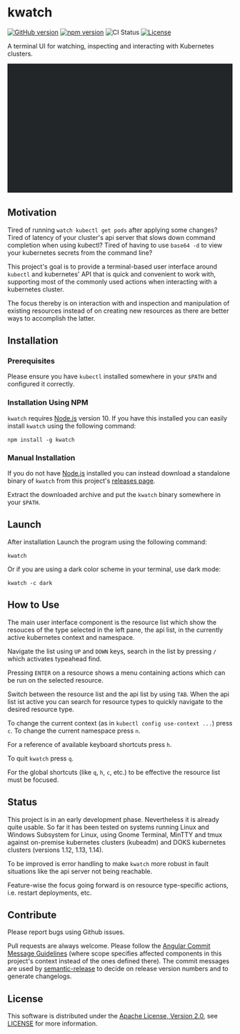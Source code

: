 # kwatch

[![GitHub version](https://badge.fury.io/gh/panos--%2Fkwatch.svg)](https://badge.fury.io/gh/panos--%2Fkwatch)
[![npm version](https://badge.fury.io/js/kwatch.svg)](https://badge.fury.io/js/kwatch)
![CI Status](https://github.com/panos--/kwatch/workflows/Node%20CI/badge.svg)
[![License](https://img.shields.io/badge/License-Apache%202.0-blue.svg)](https://opensource.org/licenses/Apache-2.0)

A terminal UI for watching, inspecting and interacting with Kubernetes clusters.

![kwatch demo](demo/demo.gif)

## Motivation

Tired of running `watch kubectl get pods` after applying some changes? Tired
of latency of your cluster's api server that slows down command completion when
using kubectl? Tired of having to use `base64 -d` to view your kubernetes
secrets from the command line?

This project's goal is to provide a terminal-based user interface around
`kubectl` and kubernetes' API that is quick and convenient to work with,
supporting most of the commonly used actions when interacting with a kubernetes
cluster.

The focus thereby is on interaction with and inspection and manipulation of
existing resources instead of on creating new resources as there are better
ways to accomplish the latter.

## Installation

### Prerequisites

Please ensure you have `kubectl` installed somewhere in your `$PATH` and
configured it correctly.

### Installation Using NPM

`kwatch` requires [Node.js](https://nodejs.org/) version 10. If you have
this installed you can easily install `kwatch` using the following command:

```shell
npm install -g kwatch
```

### Manual Installation

If you do not have [Node.js](https://nodejs.org/) installed you can instead
download a standalone binary of `kwatch` from this project's
[releases page](releases).

Extract the downloaded archive and put the `kwatch` binary somewhere in
your `$PATH`.

## Launch

After installation Launch the program using the following command:

```shell
kwatch
```

Or if you are using a dark color scheme in your terminal, use dark mode:

```shell
kwatch -c dark
```

## How to Use

The main user interface component is the resource list which show the resouces
of the type selected in the left pane, the api list, in the currently active
kubernetes context and namespace.

Navigate the list using `UP` and `DOWN` keys, search in the list by pressing `/`
which activates typeahead find.

Pressing `ENTER` on a resource shows a menu containing actions which can be
run on the selected resource.

Switch between the resource list and the api list by using `TAB`. When the api
list ist active you can search for resource types to quickly navigate to
the desired resource type.

To change the current context (as in `kubectl config use-context ...`) press
`c`. To change the current namespace press `n`.

For a reference of available keyboard shortcuts press `h`.

To quit `kwatch` press `q`.

For the global shortcuts (like `q`, `h`, `c`, etc.) to be effective the
resource list must be focused.

## Status

This project is in an early development phase. Nevertheless it is already quite
usable. So far it has been tested on systems running Linux and Windows Subsystem
for Linux, using Gnome Terminal, MinTTY and tmux against on-premise kubernetes
clusters (kubeadm) and DOKS kubernetes clusters (versions 1.12, 1.13, 1.14).

To be improved is error handling to make `kwatch` more robust in fault situations
like the api server not being reachable.

Feature-wise the focus going forward is on resource type-specific actions, i.e.
restart deployments, etc.

## Contribute

Please report bugs using Github issues.

Pull requests are always welcome. Please follow the
[Angular Commit Message Guidelines](https://github.com/angular/angular/blob/master/CONTRIBUTING.md#commit)
(where scope specifies affected components in this project's context instead of
the ones defined there). The commit messages are used by
[semantic-release](https://github.com/semantic-release/semantic-release)
to decide on release version numbers and to generate changelogs.

## License

This software is distributed under the
[Apache License, Version 2.0](http://www.apache.org/licenses/LICENSE-2.0),
see [LICENSE](LICENSE) for more information.
